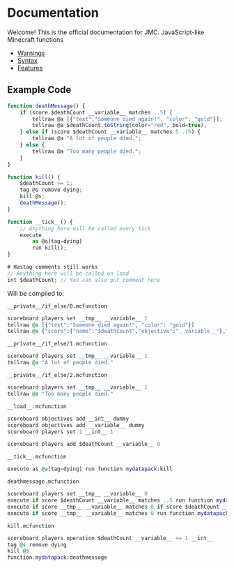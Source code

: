 # Documentation

Welcome! This is the official documentation for JMC.
JavaScript-like Minecraft functions

- [Warnings](warnings.md)
- [Syntax](syntax.md)
- [Features](features.md)

## Example Code

```javascript
function deathMessage() {
    if (score $deathCount __variable__ matches ..5) {
        tellraw @a [{"text":"Someone died again!", "color": "gold"}];
        tellraw @a $deathCount.toString(color="red", bold=true);
    } else if (score $deathCount __variable__ matches 5..15) {
        tellraw @a "A lot of people died.";
    } else {
        tellraw @a "Too many people died.";
    }
}

function kill() {
    $deathCount += 1;
    tag @s remove dying;
    kill @s;
    deathMessage();
}

function __tick__() {
    // Anything here will be called every tick
    execute
        as @a[tag=dying]
        run kill();
}

# Hastag comments still works
// Anything here will be called on load
int $deathCount; // You can also put comment here
```

Will be compiled to:

`__private__/if_else/0.mcfunction`
```elixir
scoreboard players set __tmp__ __variable__ 1
tellraw @a [{"text":"Someone died again!", "color": "gold"}]
tellraw @a {"score":{"name":"$deathCount","objective":"__variable__"},"color":"red","bold":true}
```
`__private__/if_else/1.mcfunction`
```elixir
scoreboard players set __tmp__ __variable__ 1
tellraw @a "A lot of people died."
```
`__private__/if_else/2.mcfunction`
```elixir
scoreboard players set __tmp__ __variable__ 1
tellraw @a "Too many people died."

```
`__load__.mcfunction`
```elixir
scoreboard objectives add __int__ dummy
scoreboard objectives add __variable__ dummy
scoreboard players set 1 __int__ 1

scoreboard players add $deathCount __variable__ 0
```
`__tick__.mcfunction`
```elixir
execute as @a[tag=dying] run function mydatapack:kill
```
`deathmessage.mcfunction`
```elixir
scoreboard players set __tmp__ __variable__ 0
execute if score $deathCount __variable__ matches ..5 run function mydatapack:__private__/if_else/0
execute if score __tmp__ __variable__ matches 0 if score $deathCount __variable__ matches 5..15 run function mydatapack:__private__/if_else/1
execute if score __tmp__ __variable__ matches 0 run function mydatapack:__private__/if_else/2
```
`kill.mcfunction`
```elixir
scoreboard players operation $deathCount __variable__ += 1 __int__
tag @s remove dying
kill @s
function mydatapack:deathmessage
```